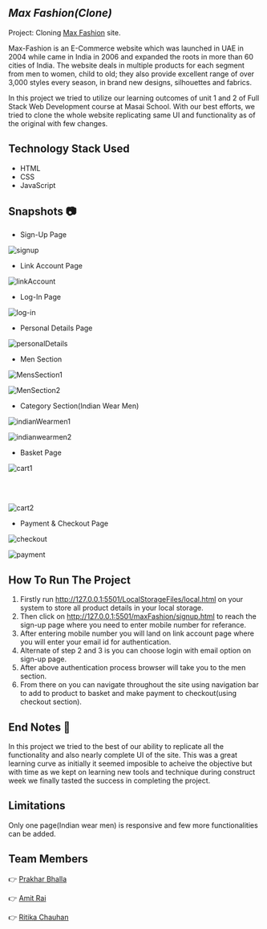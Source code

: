 ## _Max Fashion(Clone)_

Project: Cloning [Max Fashion](https://www.maxfashion.in/in/en/department/maxmen) site.

Max-Fashion is an E-Commerce website which was launched in UAE in 2004 while came in India in 2006 and expanded the roots in more than 60 cities of India. The website deals in multiple products for each segment from men to women, child to old; they also provide excellent range of over 3,000 styles every season, in brand 
new designs, silhouettes and fabrics. 

In this project we tried to utilize our learning outcomes of unit 1 and 2  of Full Stack Web Development course at Masai School. With our best efforts, we tried to clone the whole website replicating same UI and functionality as of the original with few changes.

## Technology Stack Used
- HTML
- CSS
- JavaScript

## Snapshots 📷
- Sign-Up Page

![signup](https://user-images.githubusercontent.com/91533026/138555195-1bc42dc2-941f-41f7-9a0f-abf6d44e9e9f.PNG)

- Link Account Page

![linkAccount](https://user-images.githubusercontent.com/91533026/138555260-b8095687-7953-439c-8626-28c3fb47d237.PNG)

- Log-In Page

![log-in](https://user-images.githubusercontent.com/91533026/138555327-a4c634f1-7f5e-49c9-b503-0374b30ca979.PNG)

- Personal Details Page

![personalDetails](https://user-images.githubusercontent.com/91533026/138555355-b0dba323-ea7f-4cd3-a437-506ab4799a66.PNG)

- Men Section

![MensSection1](https://user-images.githubusercontent.com/91533026/138555383-2442dc41-d356-44e9-80a7-97cf13ef4fbc.PNG)

![MenSection2](https://user-images.githubusercontent.com/91533026/138555398-4a614a38-a457-4338-9afc-a9da1c3a409d.PNG)

- Category Section(Indian Wear Men)

![indianWearmen1](https://user-images.githubusercontent.com/91533026/138555438-2f6a567b-977f-4a2b-b4e8-7a593c20d2de.PNG)

![indianwearmen2](https://user-images.githubusercontent.com/91533026/138555449-528ef4d1-f6e7-4119-91e0-09313a4056e8.PNG)

- Basket Page

![cart1](https://user-images.githubusercontent.com/91533026/138555488-91cf798f-d8f6-42e5-a0a4-ee000db79416.PNG)



<br/> <br/> 

![cart2](https://user-images.githubusercontent.com/91533026/138555504-0f832efc-0f14-4b40-b0ce-6d7d05348c2e.PNG)

- Payment & Checkout Page

![checkout](https://user-images.githubusercontent.com/91533026/138555531-33fc2199-1ce1-4b9d-a5c7-7ae502eb8b8a.PNG)

![payment](https://user-images.githubusercontent.com/91533026/138555516-971586c9-a164-4b04-8755-35e5cd9c1c03.PNG)


## How To Run The Project
1. Firstly run http://127.0.0.1:5501/LocalStorageFiles/local.html on your system to store all product details in your local storage.
2. Then click on http://127.0.0.1:5501/maxFashion/signup.html to reach the sign-up page where you need to enter mobile number for referance.
3. After entering mobile number you will land on link account page where you will enter your email id for authentication.
4. Alternate of step 2 and 3 is you can choose login with email option on sign-up page.
5. After above authentication process browser will take you to the men section.
6. From there on you can navigate throughout the site using navigation bar to add to product to basket and make payment to checkout(using checkout section).

## End Notes 🧾
In this project we tried to the best of our ability to replicate all the functionality and also nearly complete UI of the site. This was a great learning curve as initially it seemed imposible to acheive the objective but with time as we kept on learning new tools and technique during construct week we finally tasted the success in completing the project.

## Limitations
Only one page(Indian wear men) is responsive and few more functionalities can be added.

## Team Members
👉 [Prakhar Bhalla](https://github.com/Prakhar-Bhalla)

👉 [Amit Rai](https://github.com/arai5563)

👉 [Ritika Chauhan](https://github.com/RitikaChauhan22)
